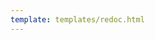 ```yaml
---
template: templates/redoc.html
---
```


<redoc spec-url='{{base_path}}/develop/product-apis/admin-apis/admin-v2/admin-v2.yaml'></redoc>
<script src="https://cdn.jsdelivr.net/npm/redoc@next/bundles/redoc.standalone.js"> </script>